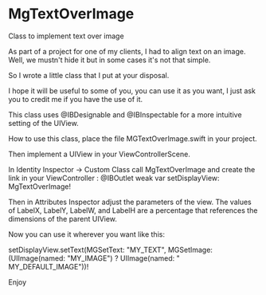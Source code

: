 # MgTextOverImage
Class to implement text over image

As part of a project for one of my clients, I had to align text on an image.
Well, we mustn't hide it but in some cases it's not that simple.

So I wrote a little class that I put at your disposal.

I hope it will be useful to some of you, you can use it as you want, I just ask you to credit me if you have the use of it.

This class uses @IBDesignable and @IBInspectable for a more intuitive setting of the UIView.

How to use this class, place the file MGTextOverImage.swift in your project.

Then implement a UIView in your ViewControllerScene.

In Identity Inspector -> Custom Class call MgTextOverImage and create the link in your ViewController : @IBOutlet weak var setDisplayView: MgTextOverImage!

Then in Attributes Inspector adjust the parameters of the view.
The values of LabelX, LabelY, LabelW, and LabelH are a percentage that references the dimensions of the parent UIView.

Now you can use it wherever you want like this: 

setDisplayView.setText(MGSetText: "MY_TEXT", MGSetImage: (UIImage(named: "MY_IMAGE") ? UIImage(named: " MY_DEFAULT_IMAGE"))!

Enjoy 
